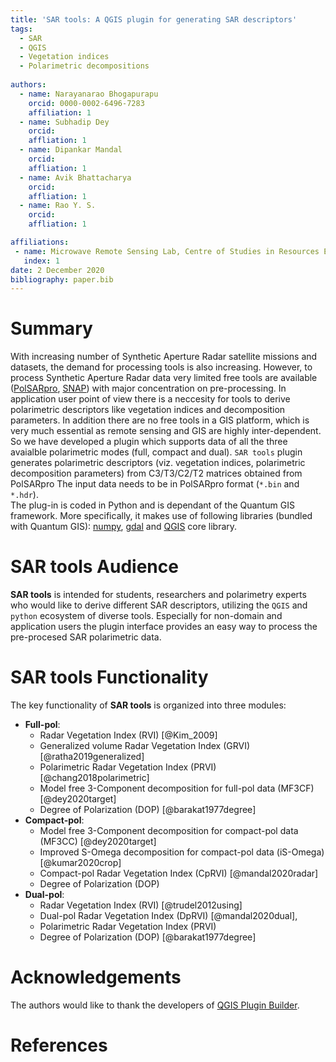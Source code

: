 ```yaml
---
title: 'SAR tools: A QGIS plugin for generating SAR descriptors'
tags:
  - SAR
  - QGIS
  - Vegetation indices
  - Polarimetric decompositions
  
authors:
  - name: Narayanarao Bhogapurapu
    orcid: 0000-0002-6496-7283
    affiliation: 1
  - name: Subhadip Dey
  	orcid: 
  	affliation: 1
  - name: Dipankar Mandal
  	orcid:
  	affliation: 1
  - name: Avik Bhattacharya
  	orcid:
  	affliation: 1
  - name: Rao Y. S.
  	orcid:
  	affliation: 1

affiliations:
 - name: Microwave Remote Sensing Lab, Centre of Studies in Resources Engineering, Indian Institute of Technology Bombay, Mumbai-400076, India
   index: 1
date: 2 December 2020
bibliography: paper.bib
---
```


# Summary
With increasing number of Synthetic Aperture Radar satellite missions and datasets, the demand for processing tools is also increasing. However, to process Synthetic Aperture Radar data very limited free tools are available ([PolSARpro](https://earth.esa.int/web/polsarpro/home), [SNAP](https://step.esa.int/main/toolboxes/snap/)) with major concentration on pre-processing. In application user point of view there is a neccesity for tools to derive polarimetric descriptors like vegetation indices and decomposition parameters. In addition there are no free tools in a GIS platform, which is very much essential as remote sensing and GIS are highly inter-dependent. So we have developed a plugin which supports data of all the three avaialble polarimetric modes (full, compact and dual).
```SAR tools``` plugin generates polarimetric descriptors (viz. vegetation indices, polarimetric decomposition parameters) from C3/T3/C2/T2 matrices obtained from PolSARpro The input data needs to be in PolSARpro format (```*.bin``` and ```*.hdr```). 	
The plug-in is coded in Python and is dependant of the Quantum GIS framework. More specifically, it makes use of following libraries (bundled with Quantum GIS): [numpy](https://numpy.org/), [gdal](https://gdal.org/) and [QGIS](https://qgis.org/en/site/index.html) core library.

# SAR tools Audience

**SAR tools** is intended for students, researchers and polarimetry experts who would like to derive different SAR descriptors, utilizing the ```QGIS``` and ```python``` ecosystem of diverse tools. Especially for non-domain and application users the plugin interface provides an easy way to process the pre-procesed SAR polarimetric data. 

# SAR tools Functionality

The key functionality of **SAR tools** is organized into three modules:
  - **Full-pol**: 
    - Radar Vegetation Index (RVI) [@Kim_2009]
    - Generalized volume Radar Vegetation Index (GRVI) [@ratha2019generalized]
    - Polarimetric Radar Vegetation Index (PRVI) [@chang2018polarimetric] 
    - Model free 3-Component decomposition for full-pol data (MF3CF) [@dey2020target]
    - Degree of Polarization (DOP) [@barakat1977degree]
  - **Compact-pol**:
    - Model free 3-Component decomposition for compact-pol data (MF3CC) [@dey2020target]
    - Improved S-Omega decomposition for compact-pol data (iS-Omega) [@kumar2020crop]
    - Compact-pol Radar Vegetation Index (CpRVI) [@mandal2020radar]
    - Degree of Polarization (DOP) 
  - **Dual-pol**:
    - Radar Vegetation Index (RVI) [@trudel2012using]
    - Dual-pol Radar Vegetation Index (DpRVI) [@mandal2020dual], 
    - Polarimetric Radar Vegetation Index (PRVI) 
    - Degree of Polarization (DOP) [@barakat1977degree]

# Acknowledgements
The authors would like to thank the developers of [QGIS Plugin Builder](https://github.com/g-sherman/Qgis-Plugin-Builder). 
	
# References
